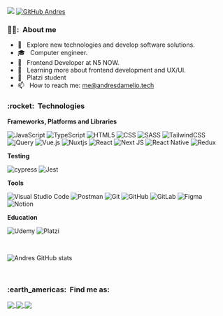 
![](https://komarev.com/ghpvc/?username=andresdamelio&color=006bed)
[![GitHub Andres]( https://img.shields.io/github/followers/andresdamelio?label=follow&style=social)](https://github.com/andresdamelio)

<h3> 👨‍💻: &nbsp;About me </h3>

- 🤔 &nbsp; Explore new technologies and develop software solutions.
- 🎓 &nbsp; Computer engineer.
- 💼 &nbsp; Frontend Developer at N5 NOW.
- 🌱 &nbsp; Learning more about frontend development and UX/UI.
- 💚 &nbsp; Platzi student
- 📫 &nbsp; How to reach me: me@andresdamelio.tech

<h3> :rocket: &nbsp;Technologies </h3>

**Frameworks, Platforms and Libraries**

  ![JavaScript](https://img.shields.io/badge/javascript-%23323330.svg?style=flag&logo=javascript&logoColor=%23F7DF1E)
  ![TypeScript](https://img.shields.io/badge/typescript-%23007ACC.svg?style=flat&logo=typescript&logoColor=white)
  ![HTML5](https://img.shields.io/badge/-HTML5-333333?style=flat&logo=HTML5)
  ![CSS](https://img.shields.io/badge/-CSS-333333?style=flat&logo=CSS3&logoColor=1572B6)
  ![SASS](https://img.shields.io/badge/SASS-hotpink.svg?style=flat&logo=SASS&logoColor=white)
  ![TailwindCSS](https://img.shields.io/badge/tailwindcss-%2338B2AC.svg?style=flat&logo=tailwind-css&logoColor=white)
  ![jQuery](https://img.shields.io/badge/jquery-%230769AD.svg?style=flat&logo=jquery&logoColor=white)
  ![Vue.js](https://img.shields.io/badge/vuejs-%2335495e.svg?style=flat&logo=vuedotjs&logoColor=%234FC08D)
  ![Nuxtjs](https://img.shields.io/badge/Nuxt-002E3B?style=flat&logo=nuxtdotjs&logoColor=#00DC82)
  ![React](https://img.shields.io/badge/-React-333333?style=flat&logo=react)
  ![Next JS](https://img.shields.io/badge/Next-black?style=flat&logo=next.js&logoColor=white)
  ![React Native](https://img.shields.io/badge/-React%20Native-333333?style=flat&logo=react)
  ![Redux](https://img.shields.io/badge/redux-%23593d88.svg?style=flat&logo=redux&logoColor=white)
 
**Testing**

![cypress](https://img.shields.io/badge/-cypress-%23E5E5E5?style=flat&logo=cypress&logoColor=058a5e)
![Jest](https://img.shields.io/badge/-jest-%23C21325?style=flat&logo=jest&logoColor=white)


**Tools**

  ![Visual Studio Code](https://img.shields.io/badge/Visual%20Studio%20Code-0078d7.svg?style=flat&logo=visual-studio-code&logoColor=white)
  ![Postman](https://img.shields.io/badge/Postman-FF6C37?style=flat&logo=postman&logoColor=white)
  ![Git](https://img.shields.io/badge/git-%23F05033.svg?style=flat&logo=git&logoColor=white)
  ![GitHub](https://img.shields.io/badge/github-%23121011.svg?style=flat&logo=github&logoColor=white)
  ![GitLab](https://img.shields.io/badge/gitlab-%23181717.svg?style=flat&logo=gitlab&logoColor=white)
  ![Figma](https://img.shields.io/badge/figma-%23F24E1E.svg?style=flat&logo=figma&logoColor=white)
  ![Notion](https://img.shields.io/badge/Notion-%23000000.svg?style=flat&logo=notion&logoColor=white)
  
**Education**

![Udemy](https://img.shields.io/badge/Udemy-A435F0?style=flat&logo=Udemy&logoColor=white)
![Platzi](https://img.shields.io/badge/platzi-98ca3f?style=flat&logo=Platzi&logoColor=white)

<br/>

![Andres GitHub stats](https://github-readme-stats-andresdamelio.vercel.app/api?username=andresdamelio&show_icons=true&count_private=true&theme=tokyonight&title_color=f2f2f2&icon_color=ecd748&text_color=b9a0da)

<br/>

<h3> :earth_americas: &nbsp;Find me as: </h3> 

<p>
  <a href="https://andresdamelio.tech/sobre-mi">
    <img
      align="center"
      src="https://img.shields.io/badge/Website-1C1C1C?style=for-the-badge&logo=CodersRank&logoColor=fabf2b"
    />
  </a>
  <a href="https://twitter.com/andres_damelio">
    <img
      align="center"
      src="https://img.shields.io/badge/Twitter-1C1C1C?style=for-the-badge&logo=twitter&logoColor=fabf2b"
    />
  </a>
  <a href="https://www.linkedin.com/in/andresdamelio/">
    <img
         align="center"
         src="https://img.shields.io/badge/LinkedIn-1C1C1C?style=for-the-badge&logo=linkedin&logoColor=fabf2b"
  </a>
</p>
